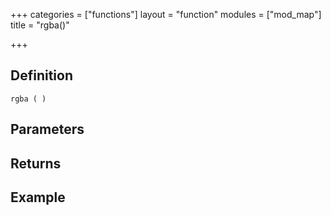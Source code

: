 +++
categories = ["functions"]
layout = "function"
modules = ["mod_map"]
title = "rgba()"

+++

## Definition

    rgba ( )

## Parameters

## Returns

## Example
